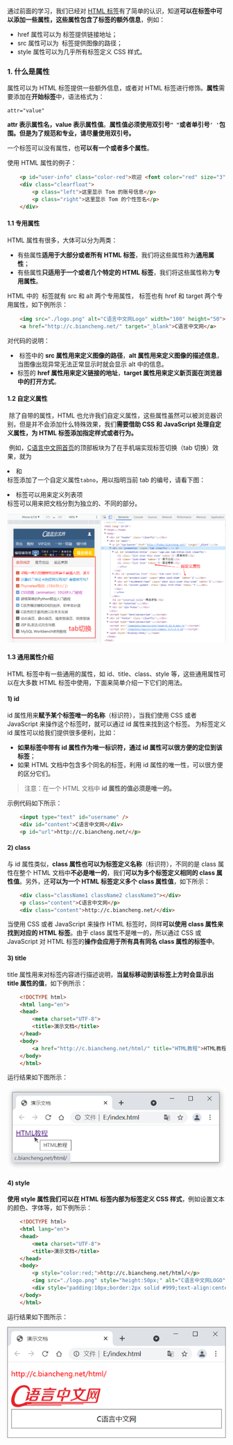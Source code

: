 通过前面的学习，我们已经对 [HTML 标签](http://c.biancheng.net/view/9382.html)有了简单的认识，知道**可以在标签中可以添加一些属性，这些属性包含了标签的额外信息**，例如：

- href 属性可以为 <a> 标签提供链接地址；
- src 属性可以为 <img> 标签提供图像的路径；
- style 属性可以为几乎所有标签定义 CSS 样式。

### 1. 什么是属性

属性可以为 HTML 标签提供一些额外信息，或者对 HTML 标签进行修饰。**属性**需要添加在**开始标签**中，语法格式为：

```
attr="value"
```

**attr 表示属性名，value 表示属性值**。**属性值必须使用双引号`" "`或者单引号`' '`包围。**但是为了规范和专业，请**尽量使用双引号。**

一个标签可以没有属性，也**可以有一个或者多个属性**。

使用 HTML 属性的例子：

```html
    <p id="user-info" class="color-red">欢迎 <font color="red" size="3">Tom</font> 来到C语言中文网，您已经使用本站 3 年了，这是您第 12 次登录。<p>
    <div class="clearfloat">
        <p class="left">这里显示 Tom 的账号信息</p>
        <p class="right">这里显示 Tom 的个性签名</p>
    </div>
```

#### 1.1 专用属性

HTML 属性有很多，大体可以分为两类：

- 有些属性**适用于大部分或者所有 HTML 标签**，我们将这些属性称为**通用属性**；
- 有些属性**只适用于一个或者几个特定的 HTML 标签**，我们将这些属性称为**专用属性**。

HTML 中的 <img> 标签就有 src 和 alt 两个专用属性，<a> 标签也有 href 和 target 两个专用属性，如下例所示：

```html
    <img src="./logo.png" alt="C语言中文网Logo" width="100" height="50">   <!-- --> 图像
    <a href="http://c.biancheng.net/" target="_blank">C语言中文网</a>    <!-- --> 超链接
```

对代码的说明：

- <img> 标签中的 **src 属性用来定义图像的路径**，**alt 属性用来定义图像的描述信息**，当图像出现异常无法正常显示时就会显示 alt 中的信息。
- <a> 标签的 **href 属性用来定义链接的地址**，**target 属性用来定义新页面在浏览器中的打开方式**。

#### 1.2 自定义属性

​	除了自带的属性，HTML 也允许我们自定义属性，这些属性虽然可以被浏览器识别，但是并不会添加什么特殊效果，我们**需要借助 CSS 和 JavaScript 处理自定义属性，为 HTML 标签添加指定样式或者行为。**

​	例如，[C语言中文网首页](http://c.biancheng.net/)的顶部板块为了在手机端实现标签切换（tab 切换）效果，就为 <li> 和<div> 标签添加了一个自定义属性`tabno`，用以指明当前 tab 的编号，请看下图：

<li>标签可以用来定义列表项

<div>标签可以用来把文档分割为独立的、不同的部分。

![image-20221223202706239](4.HTML概念和属性的使用.assets/image-20221223202706239.png)

#### 1.3 通用属性介绍

HTML 标签中有一些通用的属性，如 id、title、class、style 等，这些通用属性可以在大多数 HTML 标签中使用，下面来简单介绍一下它们的用法。

#### 1) id

id 属性用来**赋予某个标签唯一的名称**（标识符），当我们使用 CSS 或者 JavaScript 来操作这个标签时，就可以通过 id 属性来找到这个标签。
 为标签定义 id 属性可以给我们提供很多便利，比如：

- **如果标签中带有 id 属性作为唯一标识符，通过 id 属性可以很方便的定位到该标签**；
- 如果 HTML 文档中包含多个同名的标签，利用 id 属性的唯一性，可以很方便的区分它们。

> 注意：在一个 HTML 文档中 **id 属性的值必须是唯一的。**

示例代码如下所示：

```html
    <input type="text" id="username" />
    <div id="content">C语言中文网</div>
    <p id="url">http://c.biancheng.net/</p>
```

#### 2) class

与 id 属性类似，**class 属性也可以为标签定义名称**（标识符），不同的是 class 属性在整个 HTML 文档中**不必是唯一的**，我们**可以为多个标签定义相同的 class 属性值**。另外，还**可以为一个 HTML 标签定义多个 class 属性值**，如下所示：

```html
    <div class="className1 className2 className3"></div>
    <p class="content">C语言中文网</p>
    <div class="content">http://c.biancheng.net/</div>
```

当使用 CSS 或者 JavaScript 来操作 HTML 标签时，同样**可以使用 class 属性来找到对应的 HTML 标签**。由于  class 属性不是唯一的，所以通过 CSS 或 JavaScript 对 HTML 标签的**操作会应用于所有具有同名 class 属性的标签中**。

#### 3) title

title 属性用来对标签内容进行描述说明，**当鼠标移动到该标签上方时会显示出 title 属性的值**，如下例所示：

```html
    <!DOCTYPE html>
    <html lang="en">
    <head>
        <meta charset="UTF-8">
        <title>演示文档</title>
    </head>
    <body>
        <a href="http://c.biancheng.net/html/" title="HTML教程">HTML教程</a>
    </body>
    </html>
```

运行结果如下图所示：

![image-20221223203333124](4.HTML概念和属性的使用.assets/image-20221223203333124.png)

#### 4) style

**使用 style 属性我们可以在 HTML 标签内部为标签定义 CSS 样式**，例如设置文本的颜色、字体等，如下例所示：

```html
    <!DOCTYPE html>
    <html lang="en">
    <head>
        <meta charset="UTF-8">
        <title>演示文档</title>
    </head>
    <body>
        <p style="color:red;">http://c.biancheng.net/html/</p>
        <img src="./logo.png" style="height:50px;" alt="C语言中文网LOGO">
        <div style="padding:10px;border:2px solid #999;text-align:center;">C语言中文网</div>
    </body>
    </html>
```

运行结果如下图所示：

![image-20221223203437891](4.HTML概念和属性的使用.assets/image-20221223203437891.png)